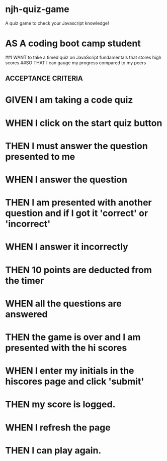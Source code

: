 # njh-quiz-game
A quiz game to check your Javascript knowledge!

# AS A coding boot camp student
##I WANT to take a timed quiz on JavaScript fundamentals that stores high scores
##SO THAT I can gauge my progress compared to my peers

## ACCEPTANCE CRITERIA
# GIVEN I am taking a code quiz
# WHEN I click on the start quiz button
# THEN I must answer the question presented to me
# WHEN I answer the question
# THEN I am presented with another question and if I got it 'correct' or 'incorrect'
# WHEN I answer it incorrectly
# THEN 10 points are deducted from the timer
# WHEN all the questions are answered
# THEN the game is over and I am presented with the hi scores
# WHEN I enter my initials in the hiscores page and click 'submit'
# THEN my score is logged.
# WHEN I refresh the page
# THEN I can play again.
